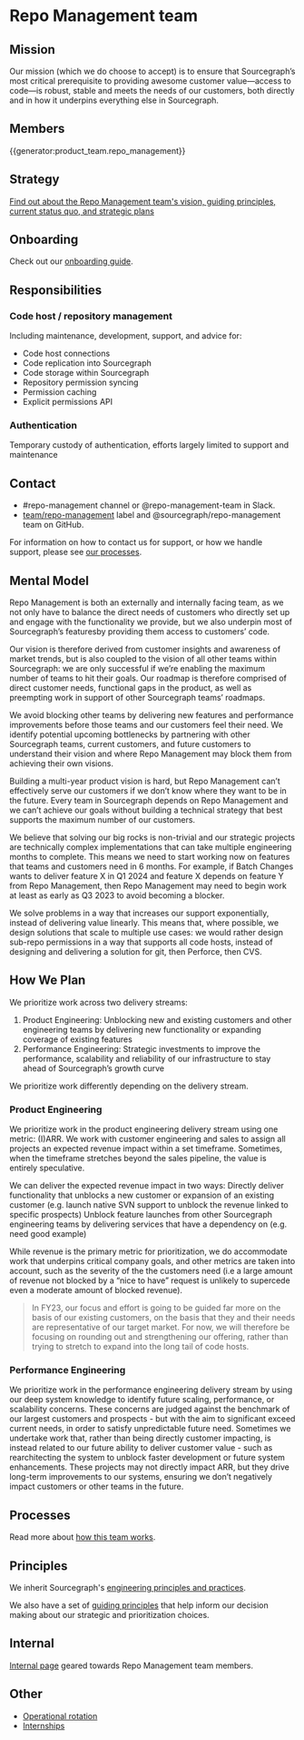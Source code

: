# Repo Management team

## Mission

Our mission (which we do choose to accept) is to ensure that Sourcegraph’s most critical prerequisite to providing awesome customer value—access to code—is robust, stable and meets the needs of our customers, both directly and in how it underpins everything else in Sourcegraph.

## Members

{{generator:product_team.repo_management}}

## Strategy

[Find out about the Repo Management team's vision, guiding principles, current status quo, and strategic plans](../../../../strategy-goals/strategy/repo-management/index.md)

## Onboarding

Check out our [onboarding guide](onboarding.md).

## Responsibilities

### Code host / repository management

Including maintenance, development, support, and advice for:

- Code host connections
- Code replication into Sourcegraph
- Code storage within Sourcegraph
- Repository permission syncing
- Permission caching
- Explicit permissions API

### Authentication

Temporary custody of authentication, efforts largely limited to support and maintenance

## Contact

- #repo-management channel or @repo-management-team in Slack.
- [team/repo-management](https://github.com/sourcegraph/sourcegraph/labels/team%2Frepo-management) label and @sourcegraph/repo-management team on GitHub.

For information on how to contact us for support, or how we handle support, please see [our processes](processes.md).

## Mental Model

Repo Management is both an externally and internally facing team, as we not only have to balance the direct needs of customers who directly set up and engage with the functionality we provide, but we also underpin most of Sourcegraph’s featuresby providing them access to customers’ code.

Our vision is therefore derived from customer insights and awareness of market trends, but is also coupled to the vision of all other teams within Sourcegraph: we are only successful if we’re enabling the maximum number of teams to hit their goals. Our roadmap is therefore comprised of direct customer needs, functional gaps in the product, as well as preempting work in support of other Sourcegraph teams’ roadmaps.

We avoid blocking other teams by delivering new features and performance improvements before those teams and our customers feel their need. We identify potential upcoming bottlenecks by partnering with other Sourcegraph teams, current customers, and future customers to understand their vision and where Repo Management may block them from achieving their own visions.

Building a multi-year product vision is hard, but Repo Management can’t effectively serve our customers if we don’t know where they want to be in the future. Every team in Sourcegraph depends on Repo Management and we can’t achieve our goals without building a technical strategy that best supports the maximum number of our customers.

We believe that solving our big rocks is non-trivial and our strategic projects are technically complex implementations that can take multiple engineering months to complete. This means we need to start working now on features that teams and customers need in 6 months. For example, if Batch Changes wants to deliver feature X in Q1 2024 and feature X depends on feature Y from Repo Management, then Repo Management may need to begin work at least as early as Q3 2023 to avoid becoming a blocker.

We solve problems in a way that increases our support exponentially, instead of delivering value linearly. This means that, where possible, we design solutions that scale to multiple use cases: we would rather design sub-repo permissions in a way that supports all code hosts, instead of designing and delivering a solution for git, then Perforce, then CVS.

## How We Plan

We prioritize work across two delivery streams:

1.  Product Engineering: Unblocking new and existing customers and other engineering teams by delivering new functionality or expanding coverage of existing features
1.  Performance Engineering: Strategic investments to improve the performance, scalability and reliability of our infrastructure to stay ahead of Sourcegraph’s growth curve

We prioritize work differently depending on the delivery stream.

### Product Engineering

We prioritize work in the product engineering delivery stream using one metric: (I)ARR. We work with customer engineering and sales to assign all projects an expected revenue impact within a set timeframe. Sometimes, when the timeframe stretches beyond the sales pipeline, the value is entirely speculative.

We can deliver the expected revenue impact in two ways:
Directly deliver functionality that unblocks a new customer or expansion of an existing customer (e.g. launch native SVN support to unblock the revenue linked to specific prospects)
Unblock feature launches from other Sourcegraph engineering teams by delivering services that have a dependency on (e.g. need good example)

While revenue is the primary metric for prioritization, we do accommodate work that underpins critical company goals, and other metrics are taken into account, such as the severity of the the customers need (i.e a large amount of revenue not blocked by a “nice to have” request is unlikely to supercede even a moderate amount of blocked revenue).

> In FY23, our focus and effort is going to be guided far more on the basis of our existing customers, on the basis that they and their needs are representative of our target market. For now, we will therefore be focusing on rounding out and strengthening our offering, rather than trying to stretch to expand into the long tail of code hosts.

### Performance Engineering

We prioritize work in the performance engineering delivery stream by using our deep system knowledge to identify future scaling, performance, or scalability concerns. These concerns are judged against the benchmark of our largest customers and prospects - but with the aim to significant exceed current needs, in order to satisfy unpredictable future need. Sometimes we undertake work that, rather than being directly customer impacting, is instead related to our future ability to deliver customer value - such as rearchitecting the system to unblock faster development or future system enhancements. These projects may not directly impact ARR, but they drive long-term improvements to our systems, ensuring we don’t negatively impact customers or other teams in the future.

## Processes

Read more about [how this team works](processes.md).

## Principles

We inherit Sourcegraph's [engineering principles and practices](../../dev/process/principles-and-practices.md).

We also have a set of [guiding principles](../../../../strategy-goals/strategy/repo-management/index.md#guiding-principles) that help inform our decision making about our strategic and prioritization choices.

## Internal

[Internal page](internal.md) geared towards Repo Management team members.

## Other

- [Operational rotation](operational-rotation.md)
- [Internships](internships.md)
